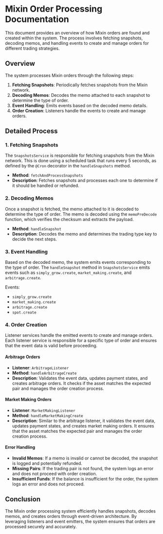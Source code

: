 # Mixin Order Processing Documentation

This document provides an overview of how Mixin orders are found and created within the system. The process involves fetching snapshots, decoding memos, and handling events to create and manage orders for different trading strategies.

## Overview

The system processes Mixin orders through the following steps:

1. **Fetching Snapshots**: Periodically fetches snapshots from the Mixin network.
2. **Decoding Memos**: Decodes the memo attached to each snapshot to determine the type of order.
3. **Event Handling**: Emits events based on the decoded memo details.
4. **Order Creation**: Listeners handle the events to create and manage orders.

## Detailed Process

### 1. Fetching Snapshots

The `SnapshotsService` is responsible for fetching snapshots from the Mixin network. This is done using a scheduled task that runs every 5 seconds, as defined by the `@Cron` decorator in the `handleSnapshots` method.

- **Method**: `fetchAndProcessSnapshots`
- **Description**: Fetches snapshots and processes each one to determine if it should be handled or refunded.

### 2. Decoding Memos

Once a snapshot is fetched, the memo attached to it is decoded to determine the type of order. The memo is decoded using the `memoPreDecode` function, which verifies the checksum and extracts the payload.

- **Method**: `handleSnapshot`
- **Description**: Decodes the memo and determines the trading type key to decide the next steps.

### 3. Event Handling

Based on the decoded memo, the system emits events corresponding to the type of order. The `handleSnapshot` method in `SnapshotsService` emits events such as `simply_grow.create`, `market_making.create`, and `arbitrage.create`.

Events:
- `simply_grow.create`
- `market_making.create`
- `arbitrage.create`
- `spot.create`

### 4. Order Creation

Listener services handle the emitted events to create and manage orders. Each listener service is responsible for a specific type of order and ensures that the event data is valid before proceeding.

#### Arbitrage Orders

- **Listener**: `ArbitrageListener`
- **Method**: `handleArbitrageCreate`
- **Description**: Validates the event data, updates payment states, and creates arbitrage orders. It checks if the asset matches the expected pair and manages the order creation process.

#### Market Making Orders

- **Listener**: `MarketMakingListener`
- **Method**: `handleMarketMakingCreate`
- **Description**: Similar to the arbitrage listener, it validates the event data, updates payment states, and creates market making orders. It ensures that the asset matches the expected pair and manages the order creation process.

#### Error Handling

- **Invalid Memos**: If a memo is invalid or cannot be decoded, the snapshot is logged and potentially refunded.
- **Missing Pairs**: If the trading pair is not found, the system logs an error and does not proceed with order creation.
- **Insufficient Funds**: If the balance is insufficient for the order, the system logs an error and does not proceed.

## Conclusion

The Mixin order processing system efficiently handles snapshots, decodes memos, and creates orders through event-driven architecture. By leveraging listeners and event emitters, the system ensures that orders are processed securely and accurately.
